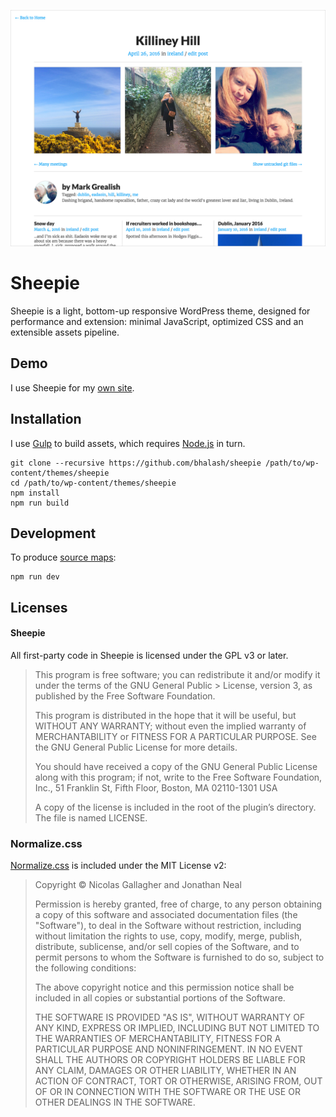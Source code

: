 ![](screenshot.png)

# Sheepie
Sheepie is a light, bottom-up responsive WordPress theme, designed for performance and extension: minimal JavaScript, optimized CSS and an extensible assets pipeline.

## Demo
I use Sheepie for my [own site](http://www.bhalash.com). 

## Installation
I use [Gulp](http://gulpjs.com/) to build assets, which requires [Node.js](https://nodejs.org/en/) in turn.

    git clone --recursive https://github.com/bhalash/sheepie /path/to/wp-content/themes/sheepie
    cd /path/to/wp-content/themes/sheepie
    npm install
    npm run build

## Development
To produce [source maps](http://thesassway.com/intermediate/using-source-maps-with-sass):

    npm run dev

## Licenses
#### Sheepie
All first-party code in Sheepie is licensed under the GPL v3 or later. 

> This program is free software; you can redistribute it and/or modify it under the terms of the GNU General Public > License, version 3, as published by the Free Software Foundation.
>
> This program is distributed in the hope that it will be useful, but WITHOUT ANY WARRANTY; without even the implied warranty of MERCHANTABILITY or FITNESS FOR A PARTICULAR PURPOSE. See the GNU General Public License for more details.
>
> You should have received a copy of the GNU General Public License along with this program; if not, write to the Free Software Foundation, Inc., 51 Franklin St, Fifth Floor, Boston, MA 02110-1301 USA
> 
> A copy of the license is included in the root of the plugin’s directory. The file is named LICENSE.

### Normalize.css
[Normalize.css](https://github.com/necolas/normalize.css/) is included under the MIT License v2:

> Copyright © Nicolas Gallagher and Jonathan Neal
> 
> Permission is hereby granted, free of charge, to any person obtaining a copy of this software and associated documentation files (the "Software"), to deal in the Software without restriction, including without limitation the rights to use, copy, modify, merge, publish, distribute, sublicense, and/or sell copies of the Software, and to permit persons to whom the Software is furnished to do so, subject to the following conditions:
> 
> The above copyright notice and this permission notice shall be included in all copies or substantial portions of the Software.
> 
> THE SOFTWARE IS PROVIDED "AS IS", WITHOUT WARRANTY OF ANY KIND, EXPRESS OR IMPLIED, INCLUDING BUT NOT LIMITED TO THE WARRANTIES OF MERCHANTABILITY, FITNESS FOR A PARTICULAR PURPOSE AND NONINFRINGEMENT. IN NO EVENT SHALL THE AUTHORS OR COPYRIGHT HOLDERS BE LIABLE FOR ANY CLAIM, DAMAGES OR OTHER LIABILITY, WHETHER IN AN ACTION OF CONTRACT, TORT OR OTHERWISE, ARISING FROM, OUT OF OR IN CONNECTION WITH THE SOFTWARE OR THE USE OR OTHER DEALINGS IN THE SOFTWARE.
